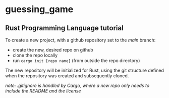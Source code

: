 # guessing_game
## Rust Programming Language tutorial

To create a new project, with a github repository set to the *main* branch:

* create the new, desired repo on github
* clone the repo locally
* run `cargo init [repo name]` (from outside the repo directory)

The new repository will be initialized for Rust, using the git structure defined when the repository was created and subsequently cloned.

*note: .gitignore is handled by Cargo, where a new repo only needs to include the README and the license*
